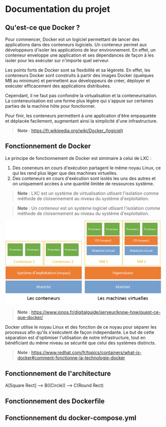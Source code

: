 # Documentation du projet

## Qu'est-ce que Docker ?

Pour commencer, Docker est un logiciel permettant de lancer des applications dans des conteneurs logiciels. 
Un conteneur permet aux développeurs d'isoler les applications de leur environnement. En effet, un conteneur enveloppe une application et ses dépendances de façon à les isoler pour les exécuter sur n'importe quel serveur.

Les points forts de Docker sont sa flexibilité et sa légèreté. En effet, les conteneurs Docker sont construits à partir des images Docker (quelques MB au minimum) et permettent aux développeurs de créer, déployer et exécuter efficacement des applications distribuées.

Cependant, il ne faut pas confondre la virtualisation et la conteneurisation. La conteneurisation est une forme plus légère qui s'appuie sur certaines parties de la machine hôte pour fonctionner.

Pour finir, les conteneurs permettent à une application d'être empaquetée et déplacée facilement, augmentant ainsi la simplicité d'une infrastructure.

> **Note** : https://fr.wikipedia.org/wiki/Docker_(logiciel)


## Fonctionnement de Docker

Le principe de fonctionnement de Docker est simimaire à celui de LXC :
1. Des coneneurs en cours d'exécution partagent le même noyau Linux, ce qui les rend plus léger que des machines virtuelles.
2. Des conteneurs en cours d'exécution sont isolés les uns des autres et on uniquement accèes à une quantité limitée de ressources système.

> **Note** : LXC est un système de virtualisation utlisant l'isolation comme méthode de cloisennement au niveau du système d'exploitation.

> **Note** : Un conteneur est un système logiciel utlisant l'isolation comme méthode de cloisennement au niveau du système d'exploitation.

![alt text](https://github.com/Tomston/Bouton_Thomas_SRB_2022_Docker/blob/main/Image.png)

> **Note** : https://www.ionos.fr/digitalguide/serveur/know-how/quest-ce-que-docker/

Docker utilise le noyau Linux et des fonction de ce noyau pour séparer les processus afin qu'ils s'exécutent de façon independante.
Le but de cette séparation est d'optimiser l'utilisation de notre infrastructure, tout en bénéficiant du même niveau se sécurité que celui des systèmes distincts.

> **Note** : https://www.redhat.com/fr/topics/containers/what-is-docker#comment-fonctionne-la-technologie-docker


## Fonctionnement de l'architecture


A[Square Rect] --> B((Circle)) --> C(Round Rect)


## Fonctionnement des Dockerfile


## Fonctionnement du docker-compose.yml
